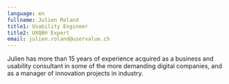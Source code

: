 ```yaml
---
language: en
fullname: Julien Roland
title1: Usability Engineer
title2: UXQB® Expert
email: julien.roland@uservalue.ch
---
```

Julien has more than 15 years of experience acquired as a business and usability consultant in some of the more demanding digital companies, and as a manager of innovation projects in industry.